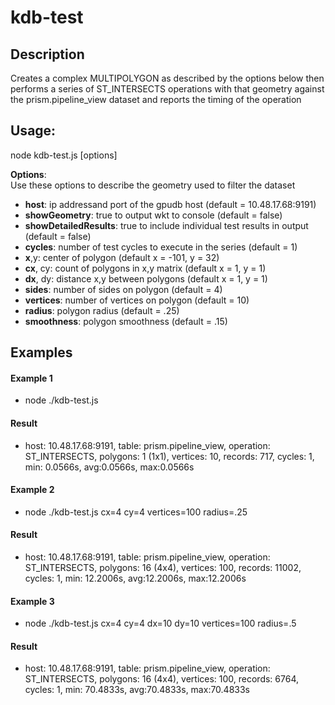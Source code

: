 # kdb-test
## Description
Creates a complex MULTIPOLYGON as described by the options below then performs a series of ST_INTERSECTS operations with that geometry against the prism.pipeline_view dataset and reports the timing of the operation

## Usage:

node kdb-test.js [options]

**Options**:\
Use these options to describe the geometry used to filter the dataset

- **host**: ip addressand port of the gpudb host (default = 10.48.17.68:9191)
- **showGeometry**: true to output wkt to console (default = false)
- **showDetailedResults**: true to include individual test results in output (default = false)
- **cycles**: number of test cycles to execute in the series (default = 1)
- **x**,y: center of polygon (default x = -101, y = 32)
- **cx**, cy: count of polygons in x,y matrix (default x = 1, y = 1)
- **dx**, dy: distance x,y between polygons (default x = 1, y = 1)
- **sides**: number of sides on polygon (default = 4)
- **vertices**: number of vertices on polygon (default = 10)
- **radius**: polygon radius (default = .25)
- **smoothness**: polygon smoothness (default = .15)

## Examples

#### Example 1
- node ./kdb-test.js

#### Result
- host: 10.48.17.68:9191, table: prism.pipeline_view, operation: ST_INTERSECTS, polygons: 1 (1x1), vertices: 10, records: 717, cycles: 1, min: 0.0566s, avg:0.0566s, max:0.0566s

#### Example 2
- node ./kdb-test.js cx=4 cy=4 vertices=100 radius=.25

#### Result
- host: 10.48.17.68:9191, table: prism.pipeline_view, operation: ST_INTERSECTS, polygons: 16 (4x4), vertices: 100, records: 11002, cycles: 1, min: 12.2006s, avg:12.2006s, max:12.2006s

#### Example 3
- node ./kdb-test.js cx=4 cy=4 dx=10 dy=10 vertices=100 radius=.5

#### Result
- host: 10.48.17.68:9191, table: prism.pipeline_view, operation: ST_INTERSECTS, polygons: 16 (4x4), vertices: 100, records: 6764, cycles: 1, min: 70.4833s, avg:70.4833s, max:70.4833s
